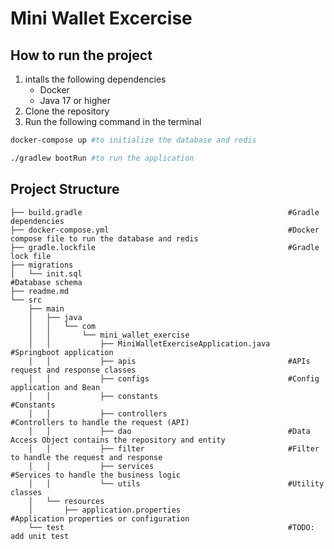 # Mini Wallet Excercise

## How to run the project

1. intalls the following dependencies
    - Docker
    - Java 17 or higher
2. Clone the repository
3. Run the following command in the terminal
```bash
docker-compose up #to initialize the database and redis

./gradlew bootRun #to run the application
```

## Project Structure
    ├── build.gradle                                              #Gradle dependencies
    ├── docker-compose.yml                                        #Docker compose file to run the database and redis
    ├── gradle.lockfile                                           #Gradle lock file
    ├── migrations
    │   └── init.sql                                              #Database schema
    ├── readme.md
    └── src
        ├── main
        │   ├── java
        │   │   └── com
        │   │       └── mini_wallet_exercise
        │   │           ├── MiniWalletExerciseApplication.java    #Springboot application
        │   │           ├── apis                                  #APIs request and response classes
        │   │           ├── configs                               #Config application and Bean
        │   │           ├── constants                             #Constants
        │   │           ├── controllers                           #Controllers to handle the request (API)
        │   │           ├── dao                                   #Data Access Object contains the repository and entity
        │   │           ├── filter                                #Filter to handle the request and response
        │   │           ├── services                              #Services to handle the business logic
        │   │           └── utils                                 #Utility classes
        │   └── resources
        │       ├── application.properties                        #Application properties or configuration
        └── test                                                  #TODO: add unit test 
